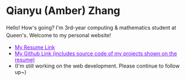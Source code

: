 
<style>
  h1 a {display: none;}
  .container-lg {min-width: 200px; max-width: 750px; padding: 45px;}
  h1 {font-style: bold;}
  h3,h4,h5,h6,p {line-height: 1.5em;}
  a {color: #7100FF}
</style>

# Qianyu (Amber) Zhang
Hello! How's going? I'm 3rd-year computing & mathematics student at Queen's. Welcome to my personal website!
- [My Resume Link](https://drive.google.com/file/d/1oDcHshyipePfqR6vMANpNmVOMSEQqWUT/view?usp=sharing)
- [My Github Link (includes source code of my projects shown on the resume)](https://github.com/Amber201604)
- (I'm still working on the web development. Please continue to follow up~)
